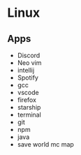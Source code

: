 # Linux

## Apps
- Discord 
- Neo vim 
- intellij
- Spotify
- gcc 
- vscode
- firefox
- starship
- terminal 
- git
- npm 
- java
- save world mc map